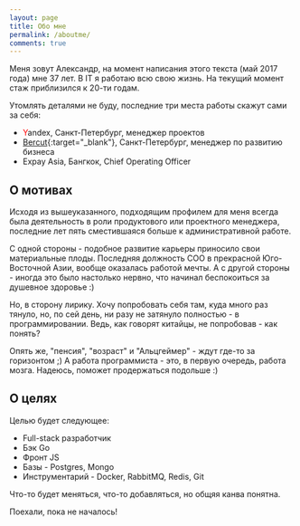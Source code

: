 ```yaml
---
layout: page
title: Обо мне
permalink: /aboutme/
comments: true
---
```

Меня зовут Александр, на момент написания этого текста (май 2017 года) мне 37 лет.
В IT я работаю всю свою жизнь. На текущий момент стаж приблизился к 20-ти годам.

Утомлять деталями не буду, последние три места работы скажут сами за себя:
* <span style="color:red">Y</span>andex, Санкт-Петербург, менеджер проектов
* [Bercut](http://bercut.com/about/){:target="_blank"}, Санкт-Петербург, менеджер по развитию бизнеса
* Expay Asia, Бангкок, Chief Operating Officer

## О мотивах
Исходя из вышеуказанного, подходящим профилем для меня всегда была деятельность в роли продуктового или проектного менеджера, последние лет пять сместившаяся больше к административной работе.

С одной стороны - подобное развитие карьеры приносило свои материальные плоды. Последняя должность COO в прекрасной Юго-Восточной Азии, вообще оказалась работой мечты. А с другой стороны - иногда это было настолько нервно, что начинал беспокоиться за душевное здоровье :)

Но, в сторону лирику.
Хочу попробовать себя там, куда много раз тянуло, но, по сей день, ни разу не затянуло полностью - в программировании.
Ведь, как говорят китайцы, не попробовав - как понять?

Опять же, "пенсия", "возраст" и "Альцгеймер" - ждут где-то за горизонтом ;)
А работа программиста - это, в первую очередь, работа мозга. Надеюсь, поможет продержаться подольше :)

## О целях

Целью будет следующее:
* Full-stack разработчик
* Бэк Go
* Фронт JS
* Базы - Postgres, Mongo
* Инструментарий - Docker, RabbitMQ, Redis, Git

Что-то будет меняться, что-то добавляться, но общяя канва понятна.

Поехали, пока не началось!